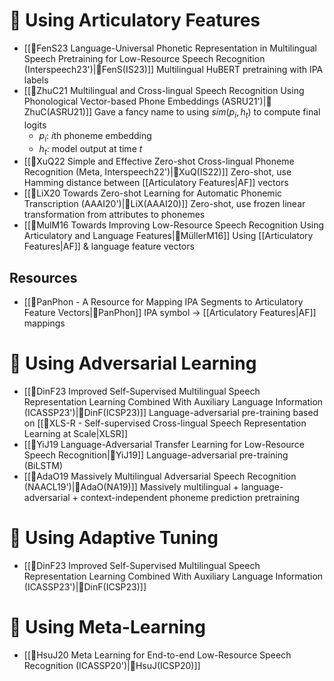 # 🔬 Using Articulatory Features
- [[🔬FenS23 Language-Universal Phonetic Representation in Multilingual Speech Pretraining for Low-Resource Speech Recognition (Interspeech23')|🔬FenS(IS23)]] Multilingual HuBERT pretraining with IPA labels
- [[🔬ZhuC21 Multilingual and Cross-lingual Speech Recognition Using Phonological Vector-based Phone Embeddings (ASRU21')|🔬ZhuC(ASRU21)]] Gave a fancy name to using $sim(p_i, h_t)$ to compute final logits
	- $p_i$: $i$th phoneme embedding
	- $h_t$: model output at time $t$
- [[🔬XuQ22 Simple and Effective Zero-shot Cross-lingual Phoneme Recognition (Meta, Interspeech22')|🔬XuQ(IS22)]] Zero-shot, use Hamming distance between [[Articulatory Features|AF]] vectors
- [[🔬LiX20 Towards Zero-shot Learning for Automatic Phonemic Transcription (AAAI20')|🔬LiX(AAAI20)]] Zero-shot, use frozen linear transformation from attributes to phonemes
- [[🔬MulM16 Towards Improving Low-Resource Speech Recognition Using Articulatory and Language Features|🔬MüllerM16]] Using [[Articulatory Features|AF]] & language feature vectors

## Resources
- [[🔬PanPhon - A Resource for Mapping IPA Segments to Articulatory Feature Vectors|🔬PanPhon]] IPA symbol -> [[Articulatory Features|AF]] mappings

# 🔬 Using Adversarial Learning
- [[🔬DinF23 Improved Self-Supervised Multilingual Speech Representation Learning Combined With Auxiliary Language Information (ICASSP23')|🔬DinF(ICSP23)]] Language-adversarial pre-training based on [[🔬XLS-R - Self-supervised Cross-lingual Speech Representation Learning at Scale|XLSR]]
- [[🔬YiJ19 Language-Adversarial Transfer Learning for Low-Resource Speech Recognition|🔬YiJ19]] Language-adversarial pre-training (BiLSTM)
- [[🔬AdaO19 Massively Multilingual Adversarial Speech Recognition (NAACL19')|🔬AdaO(NA19)]] Massively multilingual + language-adversarial + context-independent phoneme prediction pretraining

# 🔬 Using Adaptive Tuning
- [[🔬DinF23 Improved Self-Supervised Multilingual Speech Representation Learning Combined With Auxiliary Language Information (ICASSP23')|🔬DinF(ICSP23)]]

# 🔬 Using Meta-Learning
- [[🔬HsuJ20 Meta Learning for End-to-end Low-Resource Speech Recognition (ICASSP20')|🔬HsuJ(ICSP20)]]